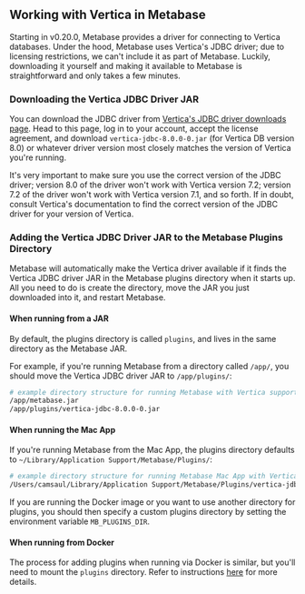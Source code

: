 ## Working with Vertica in Metabase

Starting in v0.20.0, Metabase provides a driver for connecting to Vertica databases. Under the hood, Metabase uses Vertica's JDBC driver;
due to licensing restrictions, we can't include it as part of Metabase. Luckily, downloading it yourself and making it available to Metabase
is straightforward and only takes a few minutes.

### Downloading the Vertica JDBC Driver JAR

You can download the JDBC driver from [Vertica's JDBC driver downloads page](https://my.vertica.com/download/vertica/client-drivers/).
Head to this page, log in to your account, accept the license agreement, and download `vertica-jdbc-8.0.0-0.jar` (for Vertica DB version 8.0)
or whatever driver version most closely matches the version of Vertica you're running.

It's very important to make sure you use the correct version of the JDBC driver; version
8.0 of the driver won't work with Vertica version 7.2; version 7.2 of the driver won't work with Vertica version 7.1, and so forth. If in doubt,
consult Vertica's documentation to find the correct version of the JDBC driver for your version of Vertica.

### Adding the Vertica JDBC Driver JAR to the Metabase Plugins Directory

Metabase will automatically make the Vertica driver available if it finds the Vertica JDBC driver JAR in the Metabase plugins directory when it starts up.
All you need to do is create the directory, move the JAR you just downloaded into it, and restart Metabase.

#### When running from a JAR

By default, the plugins directory is called `plugins`, and lives in the same directory as the Metabase JAR.

For example, if you're running Metabase from a directory called `/app/`, you should move the Vertica JDBC driver JAR to `/app/plugins/`:

```bash
# example directory structure for running Metabase with Vertica support
/app/metabase.jar
/app/plugins/vertica-jdbc-8.0.0-0.jar
```

#### When running the Mac App

If you're running Metabase from the Mac App, the plugins directory defaults to `~/Library/Application Support/Metabase/Plugins/`:

```bash
# example directory structure for running Metabase Mac App with Vertica support
/Users/camsaul/Library/Application Support/Metabase/Plugins/vertica-jdbc-8.0.0-0.jar
```

If you are running the Docker image or you want to use another directory for plugins, you should then specify a custom plugins directory by setting the environment variable `MB_PLUGINS_DIR`.

#### When running from Docker

The process for adding plugins when running via Docker is similar, but you'll need to mount the `plugins` directory. Refer to instructions [here](../../operations-guide/running-metabase-on-docker.md#adding-external-dependencies-or-plugins) for more details.
